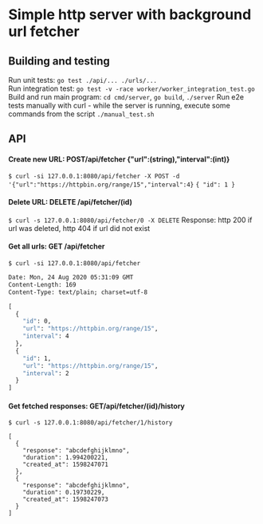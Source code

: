 
# Simple http server with background url fetcher

## Building and testing
Run unit tests: ``go test ./api/... ./urls/...``  
Run integration test: ``go test -v -race worker/worker_integration_test.go``  
Build and run main program: ``cd cmd/server``, ``go build``, ``./server``
Run e2e tests manually with curl - while the server is running, execute some commands from the script ``./manual_test.sh``  

## API
#### Create new URL: POST/api/fetcher {"url":(string),"interval":(int)}
``$ curl -si 127.0.0.1:8080/api/fetcher -X POST -d '{"url":"https://httpbin.org/range/15","interval":4}``
``{ "id": 1 }``


#### Delete URL: DELETE /api/fetcher/(id)
``$ curl -s 127.0.0.1:8080/api/fetcher/0 -X DELETE``
Response: http 200 if url was deleted, http 404 if url did not exist


#### Get all urls: GET /api/fetcher
``$ curl -si 127.0.0.1:8080/api/fetcher``
```HTTP/1.1 200 OK
Date: Mon, 24 Aug 2020 05:31:09 GMT
Content-Length: 169
Content-Type: text/plain; charset=utf-8

[
  {
    "id": 0,
    "url": "https://httpbin.org/range/15",
    "interval": 4
  },
  {
    "id": 1,
    "url": "https://httpbin.org/range/15",
    "interval": 2
  }
]
```


#### Get fetched responses: GET/api/fetcher/(id)/history
``$ curl -s 127.0.0.1:8080/api/fetcher/1/history``
```
[
  {
    "response": "abcdefghijklmno",
    "duration": 1.994200221,
    "created_at": 1598247071
  },
  {
    "response": "abcdefghijklmno",
    "duration": 0.19730229,
    "created_at": 1598247073
  }
]
```
